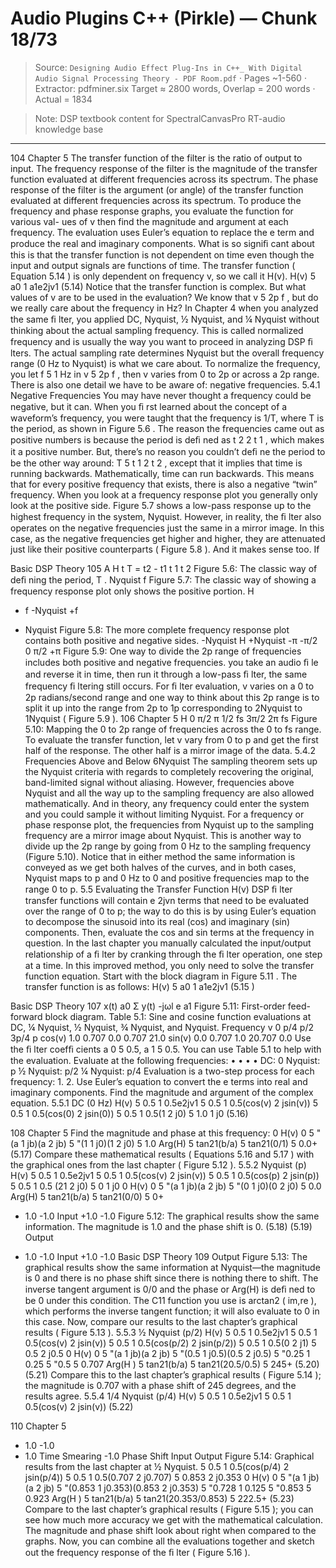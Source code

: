 # Audio Plugins C++ (Pirkle) — Chunk 18/73

> Source: `Designing Audio Effect Plug-Ins in C++_ With Digital Audio Signal Processing Theory - PDF Room.pdf` · Pages ~1-560 · Extractor: pdfminer.six
> Target ≈ 2800 words, Overlap = 200 words · Actual = 1834

> Note: DSP textbook content for SpectralCanvasPro RT-audio knowledge base

---
104  Chapter 5
 The  transfer function  of the filter is the ratio of output to input. The  frequency response  of the filter
is the magnitude of the transfer function evaluated at different frequencies across its spectrum.
The  phase response  of the filter is the argument (or angle) of the transfer function evaluated at
different frequencies across its spectrum.
 To produce the frequency and phase response graphs, you evaluate the function for various val-
ues of v then find the magnitude and argument at each frequency. The evaluation uses Euler’s
equation to replace the  e  term and produce the real and imaginary components.
 What is so signiﬁ cant about this is that the transfer function is not dependent on time
even though the input and output signals are functions of time. The transfer function
( Equation 5.14 ) is only dependent on frequency v, so we call it H(v).
  H(v) 5 a0 1 a1e2jv1
(5.14)
 Notice that the transfer function is complex.
 But what values of v are to be used in the evaluation? We know that v 5 2p f , but do we
really care about the frequency in Hz? In  Chapter 4  when you analyzed the same ﬁ lter, you
applied DC, Nyquist, ½ Nyquist, and ¼ Nyquist without thinking about the actual sampling
frequency. This is called  normalized frequency  and is usually the way you want to proceed in
analyzing DSP ﬁ lters. The actual sampling rate determines Nyquist but the overall frequency
range (0 Hz to Nyquist) is what we care about. To normalize the frequency, you let  f  5 1 Hz
in v 5 2p f , then v varies from 0 to 2p or across a 2p range. There is also one detail we have
to be aware of: negative frequencies.
  5.4.1  Negative Frequencies
 You may have never thought a frequency could be negative, but it can. When you ﬁ rst learned
about the concept of a waveform’s frequency, you were taught that the frequency is 1/T,
where T is the period, as shown in  Figure 5.6 .
 The reason the frequencies came out as positive numbers is because the period is deﬁ ned as
 t  2  2  t  1 , which makes it a positive number. But, there’s no reason you couldn’t deﬁ ne the
period to be the other way around: T 5  t  1  2  t  2 , except that it implies that time is running
backwards. Mathematically, time can run backwards. This means that for every positive
frequency that exists, there is also a negative “twin” frequency. When you look at a frequency
response plot you generally only look at the positive side.  Figure 5.7  shows a low-pass
response up to the highest frequency in the system, Nyquist.
 However, in reality, the ﬁ lter also operates on the negative frequencies just the same in
a mirror image. In this case, as the negative frequencies get higher and higher, they are
attenuated just like their positive counterparts ( Figure 5.8 ). And it makes sense too. If

Basic DSP Theory  105
A
H
t
T = t2 -  t1
t
1
t 2
 Figure 5.6:    The classic way of deﬁ ning the
period,  T .
Nyquist
f
 Figure 5.7:    The classic way of showing a
frequency response plot only shows the positive
portion.
H
- f
-Nyquist
+f
+ Nyquist
 Figure 5.8:    The more complete frequency response plot contains
both positive and negative sides.
-Nyquist
H
+Nyquist
-π
-π/2
0
π/2
+π
 Figure 5.9:    One way to divide the 2p range of frequencies includes
both positive and negative frequencies.
you take an audio ﬁ le and reverse it in time, then run it through a low-pass ﬁ lter, the same
frequency ﬁ ltering still occurs.
 For ﬁ lter evaluation, v varies on a 0 to 2p radians/second range and one way to think about
this 2p range is to split it up into the range from 2p to 1p corresponding to 2Nyquist to
1Nyquist ( Figure 5.9 ).
106  Chapter 5
H
0
π/2
π
1/2 fs
3π/2
2π
fs
 Figure 5.10:     Mapping the 0 to 2p range of frequencies
across the 0 to fs  range.
 To evaluate the transfer function, let v vary from 0 to p and get the first half of the response.
The other half is a mirror image of the data.
   5.4.2  Frequencies Above and Below 6Nyquist
 The sampling theorem sets up the Nyquist criteria with regards to completely recovering the
original, band-limited signal without aliasing. However, frequencies above Nyquist and all
the way up to the sampling frequency are also allowed mathematically. And in theory, any
frequency could enter the system and you could sample it without limiting Nyquist. For a
frequency or phase response plot, the frequencies from Nyquist up to the sampling frequency
are a mirror image about Nyquist. This is another way to divide up the 2p range by going
from 0 Hz to the sampling frequency (Figure 5.10).
 Notice that in either method the same information is conveyed as we get both halves of the
curves, and in both cases, Nyquist maps to p and 0 Hz to 0 and positive frequencies map to
the range 0 to p.
    5.5    Evaluating the Transfer Function H(v)
 DSP ﬁ lter transfer functions will contain  e 2jvn   terms that need to be evaluated over the
range of 0 to p; the way to do this is by using Euler’s equation to decompose the sinusoid
into its real (cos) and imaginary (sin) components. Then, evaluate the cos and sin terms
at the frequency in question. In the last chapter you manually calculated the input/output
relationship of a ﬁ lter by cranking through the ﬁ lter operation, one step at a time. In this
improved method, you only need to solve the transfer function equation. Start with the block
diagram in  Figure 5.11 .
 The transfer function is as follows:
  H(v) 5 a0 1 a1e2jv1
(5.15 )

Basic DSP Theory  107
x(t)
a0
Σ
y(t)
-jωl
e
a1
 Figure 5.11:    First-order feed-forward
block diagram.
 Table 5.1:    Sine and cosine function evaluations at DC, ¼ Nyquist,
½ Nyquist, ¾ Nyquist, and Nyquist.
Frequency v
0
p/4
p/2
3p/4
p
cos(v)
1.0
0.707
0.0
0.707
21.0
sin(v)
0.0
0.707
1.0
20.707
0.0
 Use the ﬁ lter coefﬁ cients a 0  5 0.5, a 1  5 0.5. You can use  Table 5.1  to help with the
evaluation. Evaluate at the following frequencies:
•
•
•
•
   DC: 0
   Nyquist: p
   ½ Nyquist: p/2
   ¼ Nyquist: p/4
 Evaluation is a two-step process for each frequency:
1.
2.
   Use Euler’s equation to convert the  e  terms into real and imaginary components.
   Find the magnitude and argument of the complex equation.
  5.5.1  DC (0 Hz)
  H(v) 5 0.5 1 0.5e2jv1
 5 0.5 1 0.5(cos(v) 2 jsin(v))
 5 0.5 1 0.5(cos(0) 2 jsin(0))
  5 0.5 1 0.5(1 2 j0)
 5 1.0 1 j0
(5.16)

108  Chapter 5
  Find the magnitude and phase at this frequency:
 0 H(v) 0 5 "(a 1 jb)(a 2 jb)
 5 "(1 1 j0)(1 2 j0)
 5 1.0
  Arg(H) 5 tan21(b/a)
5 tan21(0/1)
 5 0.0+
(5.17)
 Compare these mathematical results ( Equations 5.16  and  5.17 ) with the graphical ones from
the last chapter ( Figure 5.12 ).
   5.5.2  Nyquist (p)
   H(v) 5 0.5 1 0.5e2jv1
 5 0.5 1 0.5(cos(v) 2 jsin(v))
 5 0.5 1 0.5(cos(p) 2 jsin(p))
 5 0.5 1 0.5 (21 2 j0)
 5 0 1 j0
   0 H(v) 0 5 "(a 1 jb)(a 2 jb)
 5 "(0 1 j0)(0 2 j0)
 5 0.0
  Arg(H) 5  tan21(b/a)
 5  tan21(0/0)
 5 0+
+ 1.0
-1.0
Input
+1.0
-1.0
 Figure 5.12:    The graphical results show the same information. The magnitude
is 1.0 and the phase shift is 0.
(5.18)
(5.19)
Output

+ 1.0
-1.0
Input
+1.0
-1.0
Basic DSP Theory  109
Output
 Figure 5.13:    The graphical results show the same information at Nyquist—the magnitude is 0
and there is no phase shift since there is nothing there to shift.
 The inverse tangent argument is 0/0 and the phase or Arg(H) is deﬁ ned to be 0 under this
condition. The C11 function you use is  arctan2 ( im,re ), which performs the inverse tangent
function; it will also evaluate to 0 in this case. Now, compare our results to the last chapter’s
graphical results ( Figure 5.13 ).
5.5.3     ½ Nyquist (p/2)
  H(v) 5 0.5 1 0.5e2jv1
 5 0.5 1 0.5(cos(v) 2 jsin(v))
 5 0.5 1 0.5(cos(p/2) 2 jsin(p/2))
 5 0.5 1 0.5(0 2 j1)
   5 0.5 2 j0.5
   0 H(v) 0 5 "(a 1 jb)(a 2 jb)
 5 "(0.5 1 j0.5)(0.5 2 j0.5)
 5 "0.25 1 0.25 5 "0.5
 5 0.707
   Arg(H  ) 5 tan21(b/a)
 5 tan21(20.5/0.5)
 5 245+
(5.20)
(5.21)
 Compare this to the last chapter’s graphical results ( Figure 5.14 ); the magnitude is 0.707 with
a phase shift of 245 degrees, and the results agree.
   5.5.4  1/4 Nyquist (p/4)
   H(v) 5 0.5 1 0.5e2jv1
 5 0.5 1 0.5(cos(v) 2 jsin(v))
(5.22)

110  Chapter 5
+ 1.0
-1.0
+ 1.0
Time
Smearing
-1.0
Phase Shift
Input
Output
 Figure 5.14:    Graphical results from the last
chapter at ½ Nyquist.
 5 0.5 1 0.5(cos(p/4) 2 jsin(p/4))
 5 0.5 1 0.5(0.707 2 j0.707)
 5 0.853 2 j0.353
 0 H(v) 0 5 "(a 1 jb)(a 2 jb)
 5 "(0.853 1 j0.353)(0.853 2 j0.353)
 5 "0.728 1 0.125 5 "0.853
 5 0.923
 Arg(H  ) 5  tan21(b/a)
 5  tan21(20.353/0.853)
 5 222.5+
(5.23)
 Compare to the last chapter’s graphical results ( Figure 5.15 ); you can see how much more
accuracy we get with the mathematical calculation. The magnitude and phase shift look about
right when compared to the graphs.
 Now, you can combine all the evaluations together and sketch out the frequency response of
the ﬁ lter ( Figure 5.16 ).
